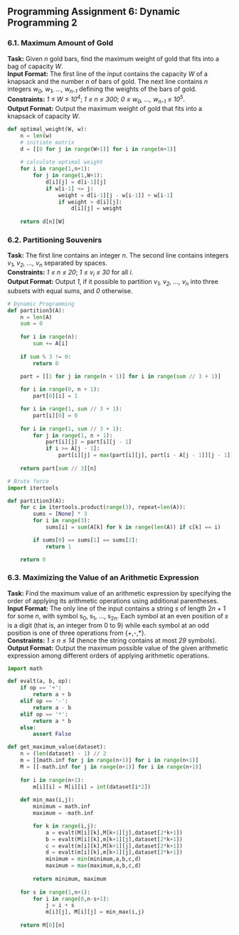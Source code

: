 ## Programming Assignment 6: Dynamic Programming 2
### 6.1. Maximum Amount of Gold
**Task:** Given *n* gold bars, find the maximum weight of gold that fits into a bag of capacity *W*.\
**Input Format:** The first line of the input contains the capacity *W* of a knapsack and the number *n* of bars of gold. The next line contains *n* integers *w<sub>0</sub>, w<sub>1</sub>, ..., w<sub>n-1</sub>* defining the weights of the bars of gold.\
**Constraints:** *1 ≤ W ≤ 10<sup>4</sup>*; *1 ≤ n ≤ 300*; *0 ≤ w<sub>0</sub>, ..., w<sub>n-1</sub> ≤ 10<sup>5</sup>*.\
**Output Format:** Output the maximum weight of gold that fits into a knapsack of capacity *W*.

```python
def optimal_weight(W, w):
    n = len(w)
    # initiate matrix
    d = [[0 for j in range(W+1)] for i in range(n+1)]
    
    # calculate optimal weight
    for i in range(1,n+1):
        for j in range(1,W+1):
            d[i][j] = d[i-1][j]         
            if w[i-1] <= j:
                weight = d[i-1][j - w[i-1]] + w[i-1]
                if weight > d[i][j]:
                    d[i][j] = weight
    
    return d[n][W]
```

### 6.2. Partitioning Souvenirs
**Task:** The first line contains an integer *n*. The second line contains integers *v<sub>1</sub>, v<sub>2</sub>, ..., v<sub>n</sub>* separated by spaces.\
**Constraints:** *1 ≤ n ≤ 20*; *1 ≤ v<sub>i</sub> ≤ 30* for all *i*.\
**Output Format:** Output *1*, if it possible to partition *v<sub>1</sub>, v<sub>2</sub>, ..., v<sub>n</sub>* into three subsets with equal sums, and *0* otherwise.

```python
# Dynamic Programming
def partition3(A):
    n = len(A)
    sum = 0
    
    for i in range(n): 
        sum += A[i]
    
    if sum % 3 != 0: 
        return 0
      
    part = [[1 for j in range(n + 1)] for i in range(sum // 3 + 1)] 

    for i in range(0, n + 1): 
        part[0][i] = 1

    for i in range(1, sum // 3 + 1): 
        part[i][0] = 0
    
    for i in range(1, sum // 3 + 1):     
        for j in range(1, n + 1): 
            part[i][j] = part[i][j - 1]          
            if i >= A[j - 1]: 
                part[i][j] = max(part[i][j], part[i - A[j - 1]][j - 1]) 
    
    return part[sum // 3][n]

# Brute force
import itertools

def partition3(A):
    for c in itertools.product(range(3), repeat=len(A)):
        sums = [None] * 3
        for i in range(3):
            sums[i] = sum(A[k] for k in range(len(A)) if c[k] == i)

        if sums[0] == sums[1] == sums[2]:
            return 1

    return 0
```

### 6.3. Maximizing the Value of an Arithmetic Expression
**Task:** Find the maximum value of an arithmetic expression by specifying the order of applying its arithmetic operations using additional parentheses.\
**Input Format:** The only line of the input contains a string *s* of length 2*n* + 1 for some *n*, with symbol s<sub>0</sub>, s<sub>1</sub>, ..., s<sub>2n</sub>. Each symbol at an even position of *s* is a digit (that is, an integer from 0 to 9) while each symbol at an odd position is one of three operations from {+,-,\*}.\
**Constraints:** *1 ≤ n ≤ 14* (hence the string contains at most *29* symbols).\
**Output Format:** Output the maximum possible value of the given arithmetic expression among different orders of applying arithmetic operations.

```python
import math

def evalt(a, b, op):
    if op == '+':
        return a + b
    elif op == '-':
        return a - b
    elif op == '*':
        return a * b
    else:
        assert False

def get_maximum_value(dataset):
    n = (len(dataset) - 1) // 2
    m = [[math.inf for j in range(n+1)] for i in range(n+1)]
    M = [[-math.inf for j in range(n+1)] for i in range(n+1)]
    
    for i in range(n+1):
        m[i][i] = M[i][i] = int(dataset[i*2])
    
    def min_max(i,j):
        minimum = math.inf
        maximum = -math.inf

        for k in range(i,j):
            a = evalt(M[i][k],M[k+1][j],dataset[2*k+1])
            b = evalt(M[i][k],m[k+1][j],dataset[2*k+1])
            c = evalt(m[i][k],M[k+1][j],dataset[2*k+1])
            d = evalt(m[i][k],m[k+1][j],dataset[2*k+1])
            minimum = min(minimum,a,b,c,d)
            maximum = max(maximum,a,b,c,d)
    
        return minimum, maximum
    
    for s in range(1,n+1):
        for i in range(0,n-s+1):
            j = i + s
            m[i][j], M[i][j] = min_max(i,j)
    
    return M[0][n]
```

